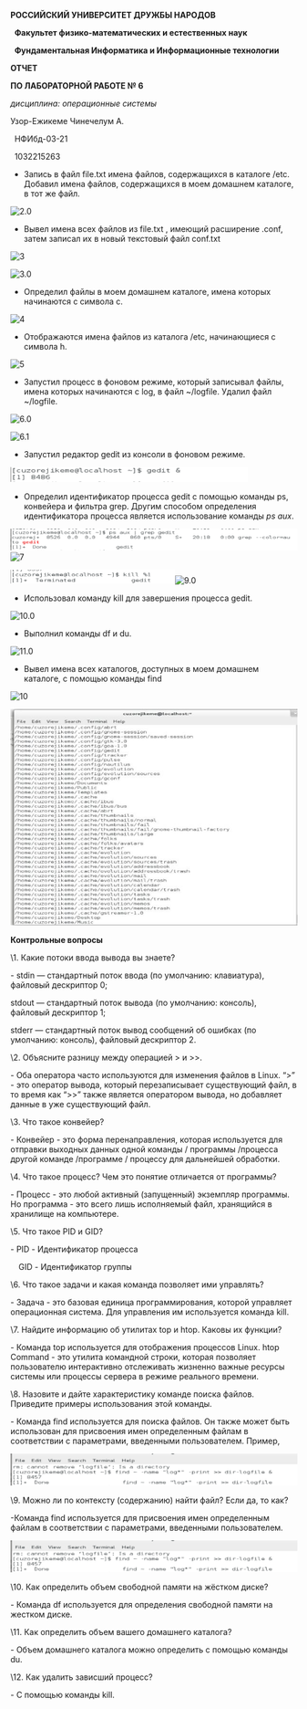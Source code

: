 ﻿**РОССИЙСКИЙ УНИВЕРСИТЕТ ДРУЖБЫ НАРОДОВ**

` `**Факультет физико-математических и естественных наук**

` `**Фундаментальная Информатика и Информационные технологии**

**ОТЧЕТ** 

**ПО ЛАБОРАТОРНОЙ РАБОТЕ № 6**

*дисциплина:*	*операционные системы*






Узор-Ежикеме Чинечелум А.

` `НФИбд-03-21

` `1032215263 





- Запись в файл file.txt имена файлов, содержащихся в каталоге /etc. Добавил имена файлов, содержащихся в моем домашнем каталоге, в тот же файл.

![](Aspose.Words.46cd917d-77bd-435a-bc00-03df1b122281.001.png "2.0")

- Вывел имена всех файлов из file.txt , имеющий расширение .conf, затем записал их в новый текстовый файл conf.txt

![](Aspose.Words.46cd917d-77bd-435a-bc00-03df1b122281.002.png "3")

![](Aspose.Words.46cd917d-77bd-435a-bc00-03df1b122281.003.png "3.0")

- Определил файлы в моем домашнем каталоге, имена которых начинаются с символа c.

![](Aspose.Words.46cd917d-77bd-435a-bc00-03df1b122281.004.png "4")

- Отображаются имена файлов из каталога /etc, начинающиеся с символа h.

![](Aspose.Words.46cd917d-77bd-435a-bc00-03df1b122281.005.png "5")

- Запустил процесс в фоновом режиме, который записывал файлы, имена которых начинаются с log, в файл ~/logfile. Удалил файл ~/logfile.

![](Aspose.Words.46cd917d-77bd-435a-bc00-03df1b122281.006.png "6.0")

![](Aspose.Words.46cd917d-77bd-435a-bc00-03df1b122281.007.png "6.1")

- Запустил редактор gedit из консоли в фоновом режиме.

![](Aspose.Words.46cd917d-77bd-435a-bc00-03df1b122281.008.png "8.0")

- Определил идентификатор процесса gedit с помощью команды ps, конвейера и фильтра grep. Другим способом определения идентификатора процесса является использование команды *ps aux*.

![](Aspose.Words.46cd917d-77bd-435a-bc00-03df1b122281.009.png "9.1")![](Aspose.Words.46cd917d-77bd-435a-bc00-03df1b122281.010.png "7")

![](Aspose.Words.46cd917d-77bd-435a-bc00-03df1b122281.011.png "10.0")![](Aspose.Words.46cd917d-77bd-435a-bc00-03df1b122281.012.png "9.0")

- Использовал команду kill для завершения процесса gedit.

![](Aspose.Words.46cd917d-77bd-435a-bc00-03df1b122281.013.png "10.0")

- Выполнил команды df и du.

![](Aspose.Words.46cd917d-77bd-435a-bc00-03df1b122281.014.png "11.0")

- Вывел имена всех каталогов, доступных в моем домашнем каталоге, с помощью команды find

![](Aspose.Words.46cd917d-77bd-435a-bc00-03df1b122281.015.png "10")

![](Aspose.Words.46cd917d-77bd-435a-bc00-03df1b122281.016.jpeg "11")


**Контрольные вопросы**

\1. Какие потоки ввода вывода вы знаете?

\- stdin — стандартный поток ввода (по умолчанию: клавиатура), файловый дескриптор 0;

stdout — стандартный поток вывода (по умолчанию: консоль), файловый дескриптор 1;

stderr — стандартный поток вывод сообщений об ошибках (по умолчанию: консоль), файловый дескриптор 2.

\2. Объясните разницу между операцией > и >>.

\- Оба оператора часто используются для изменения файлов в Linux. “>” - это оператор вывода, который перезаписывает существующий файл, в то время как “>>” также является оператором вывода, но добавляет данные в уже существующий файл.

\3. Что такое конвейер?

\- Конвейер - это форма перенаправления, которая используется для отправки выходных данных одной команды / программы /процесса другой команде /программе / процессу для дальнейшей обработки.

\4. Что такое процесс? Чем это понятие отличается от программы?

\- Процесс - это любой активный (запущенный) экземпляр программы. Но программа - это всего лишь исполняемый файл, хранящийся в хранилище на компьютере.

\5. Что такое PID и GID?

\- PID - Идентификатор процесса

`  `GID - Идентификатор группы

\6. Что такое задачи и какая команда позволяет ими управлять?

\- Задача - это базовая единица программирования, которой управляет операционная система. Для управления им используется команда kill.

\7. Найдите информацию об утилитах top и htop. Каковы их функции?

\- Команда top используется для отображения процессов Linux. htop Command - это утилита командной строки, которая позволяет пользователю интерактивно отслеживать жизненно важные ресурсы системы или процессы сервера в режиме реального времени.

\8. Назовите и дайте характеристику команде поиска файлов. Приведите примеры использования этой команды.

\- Команда find используется для поиска файлов. Он также может быть использован для присвоения имен определенным файлам в соответствии с параметрами, введенными пользователем. Пример,

![](Aspose.Words.46cd917d-77bd-435a-bc00-03df1b122281.017.png "6.0")

\9. Можно ли по контексту (содержанию) найти файл? Если да, то как?

-Команда find используется для присвоения имен определенным файлам в соответствии с параметрами, введенными пользователем.

![](Aspose.Words.46cd917d-77bd-435a-bc00-03df1b122281.017.png "6.0")

\10. Как определить объем свободной памяти на жёстком диске?

\- Команда df используется для определения свободной памяти на жестком диске.

\11. Как определить объем вашего домашнего каталога?

\- Объем домашнего каталога можно определить с помощью команды du.

\12. Как удалить зависший процесс?

\- С помощью команды kill.




